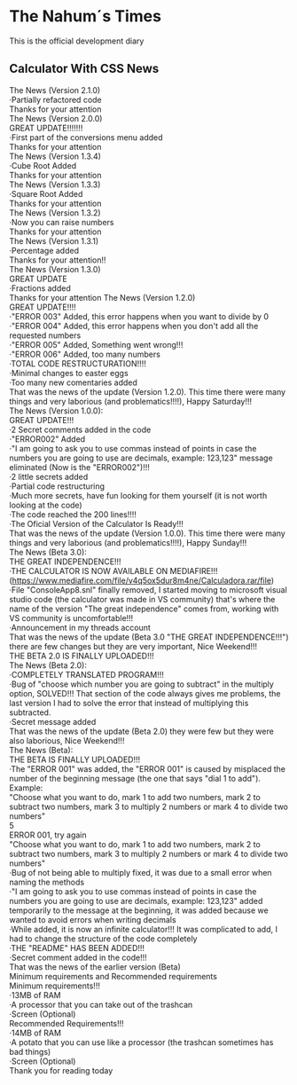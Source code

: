 
# The Nahum´s Times
This is the official development diary


## Calculator With CSS News
The News (Version 2.1.0)  
·Partially refactored code  
Thanks for your attention  
The News (Version 2.0.0)  
GREAT UPDATE!!!!!!!  
·First part of the conversions menu added   
Thanks for your  attention  
The News (Version 1.3.4)  
·Cube Root Added  
Thanks for your attention  
The News (Version 1.3.3)  
·Square Root Added  
Thanks for your attention  
The News (Version 1.3.2)  
·Now you can raise numbers  
Thanks for your attention  
The News (Version 1.3.1)  
·Percentage added  
Thanks for your attention!!  
The News (Version 1.3.0)  
GREAT UPDATE  
·Fractions added  
Thanks for your attention 
The News (Version 1.2.0)  
GREAT UPDATE!!!!  
·"ERROR 003" Added, this error happens when you want to divide by 0  
·"ERROR 004" Added, this error happens when you don't add all the requested numbers  
·"ERROR 005" Added, Something went wrong!!!  
·"ERROR 006" Added, too many numbers  
·TOTAL CODE RESTRUCTURATION!!!!  
·Minimal changes to easter eggs  
·Too many new comentaries added  
That was the news of the update (Version 1.2.0). This time there were many things and very laborious (and problematics!!!!), Happy Saturday!!!  
The News (Version 1.0.0):  
GREAT UPDATE!!!  
·2 Secret comments added in the code  
·"ERROR002" Added  
·"I am going to ask you to use commas instead of points in case the numbers you are going to use are decimals, example: 123,123" message eliminated (Now is the "ERROR002")!!!  
·2 little secrets added  
·Partial code restructuring  
·Much more secrets, have fun looking for them yourself (it is not worth looking at the code)  
·The code reached the 200 lines!!!!  
·The Oficial Version of the Calculator Is Ready!!!  
That was the news of the update (Version 1.0.0). This time there were many things and very laborious (and problematics!!!!), Happy Sunday!!!  
The News (Beta 3.0):  
THE GREAT INDEPENDENCE!!!  
·THE CALCULATOR IS NOW AVAILABLE ON MEDIAFIRE!!! (https://www.mediafire.com/file/v4q5ox5dur8m4ne/Calculadora.rar/file)  
·File "ConsoleApp8.snl" finally removed, I started moving to microsoft visual studio code (the calculator was made in VS community) that's where the name of the version "The great independence" comes from, working with VS community is uncomfortable!!!  
·Announcement in my threads account  
That was the news of the update (Beta 3.0 "THE GREAT INDEPENDENCE!!!") there are few changes but they are very important, Nice Weekend!!!  
THE BETA 2.0 IS FINALLY UPLOADED!!!  
The News (Beta 2.0):  
·COMPLETELY TRANSLATED PROGRAM!!!  
·Bug of "choose which number you are going to subtract" in the multiply option, SOLVED!!! That section of the code always gives me problems, the last version I had to solve the error that instead of multiplying this subtracted.  
·Secret message added  
That was the news of the update (Beta 2.0) they were few but they were also laborious, Nice Weekend!!!  
The News (Beta):  
THE BETA IS FINALLY UPLOADED!!!  
·The "ERROR 001" was added, the "ERROR 001" is caused by misplaced the number of the beginning message (the one that says "dial 1 to add").  
Example:  
"Choose what you want to do, mark 1 to add two numbers, mark 2 to subtract two numbers, mark 3 to multiply 2 numbers or mark 4 to divide two numbers"  
5  
ERROR 001, try again  
"Choose what you want to do, mark 1 to add two numbers, mark 2 to subtract two numbers, mark 3 to multiply 2 numbers or mark 4 to divide two numbers"  
·Bug of not being able to multiply fixed, it was due to a small error when naming the methods  
·"I am going to ask you to use commas instead of points in case the numbers you are going to use are decimals, example: 123,123" added temporarily to
the message at the beginning, it was added because we wanted to avoid errors when writing decimals  
·While added, it is now an infinite calculator!!! It was complicated to add, I had to change the structure of the code completely  
·THE "README" HAS BEEN ADDED!!!  
·Secret comment added in the code!!!  
That was the news of the earlier version (Beta)  
Minimum requirements and Recommended requirements  
Minimum requirements!!!  
·13MB of RAM  
·A processor that you can take out of the trashcan  
·Screen (Optional)  
Recommended Requirements!!!  
·14MB of RAM  
·A potato that you can use like a processor (the trashcan sometimes has bad things)  
·Screen (Optional)   
Thank you for reading today  


